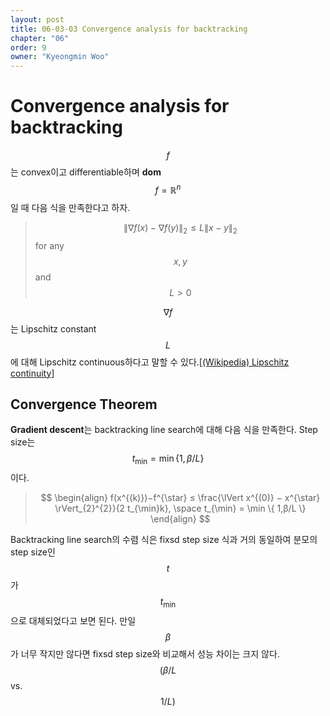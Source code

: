 ```yaml
---
layout: post
title: 06-03-03 Convergence analysis for backtracking
chapter: "06"
order: 9
owner: "Kyeongmin Woo"
---
```


# Convergence analysis for backtracking

$$f$$는 convex이고 differentiable하며 **dom** $$f = \mathbb{R}^n$$일 때 다음 식을 만족한다고 하자.

>$$ \lVert \nabla f(x) - \nabla f(y) \rVert_2 \le L \lVert x - y \rVert_2$$  for any $$x, y$$ and $$L \gt 0$$

$$\nabla f$$는 Lipschitz constant $$L$$에 대해  Lipschitz continuous하다고 말할 수 있다.[[(Wikipedia) Lipschitz continuity](https://en.wikipedia.org/wiki/Lipschitz_continuity)]
## Convergence Theorem

**Gradient descent**는 backtracking line search에 대해 다음 식을 만족한다. Step size는 $$t_{\min} = \min\{1,β/L\}$$이다.

> $$ \begin{align}
f(x^{(k)})−f^{\star} ≤ \frac{\lVert x^{(0)} − x^{\star} \rVert_{2}^{2}}{2 t_{\min}k}, \space t_{\min} = \min \{ 1,β/L \}
\end{align}
$$

Backtracking line search의 수렴 식은 fixsd step size 식과 거의 동일하여 분모의 step size인 $$t$$가 $$t_{\min}$$으로 대체되었다고 보면 된다. 만일 $$β$$가 너무 작지만 않다면 fixsd step size와 비교해서 성능 차이는 크지 않다. $$(β/L $$ vs. $$ 1/L)$$
